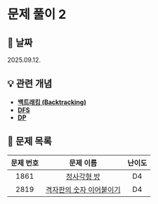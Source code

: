 # 문제 풀이 2

## 📆 날짜
2025.09.12.

## 💡 관련 개념

* [**백트래킹 (Backtracking)**](https://github.com/ajjoona-git/TIL/blob/master/algorithm/backtracking.md)
* [**DFS**](https://github.com/ajjoona-git/TIL/blob/master/algorithm/dfs.md)
* [**DP**](https://github.com/ajjoona-git/TIL/blob/master/algorithm/dp.md)


## 📌 문제 목록

| 문제 번호 | 문제 이름 | 난이도 | 
| :---: | :---: | :---: |
| 1861 | [정사각형 방](./1861/) | D4 |
| 2819 | [격자판의 숫자 이어붙이기](./2819/) | D4 |
